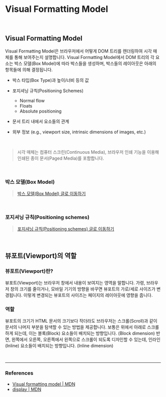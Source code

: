 # Visual Formatting Model

<br>

## Visual Formatting Model

Visual Formatting Model은 브라우저에서 어떻게 DOM 트리를 렌더링하여 시각 매체를 통해 보여주는지 설명합니다. Visual Formatting Model에서 DOM 트리의 각 요소는 박스 모델(Box Model)에 따라 박스들을 생성하며, 박스들의 레이아웃은 아래의 항목들에 의해 결정됩니다.

- 박스 타입(Box Type)과 높이/너비 등의 값

- 포지셔닝 규칙(Positioning Schemes)

  - Normal flow
  - Floats
  - Absolute positioning

- 문서 트리 내에서 요소들의 관계

- 외부 정보 (e.g., viewport size, intrinsic dimensions of images, etc.)

<br>

> 시각 매체는 컴퓨터 스크린(Continuous Media), 브라우저 인쇄 기능을 이용해 인쇄된 종이 문서(Paged Media)를 포함합니다.

<br>

### 박스 모델(Box Model)

> [박스 모델(Box Model) 글로 이동하기](https://github.com/estellechoi/TIL/blob/master/css/box.md)

<br>

### 포지셔닝 규칙(Positioning schemes)

> [포지셔닝 규칙(Positioning schemes) 글로 이동하기](https://github.com/estellechoi/TIL/blob/master/css/positioning.md)

<br>

## 뷰포트(Viewport)의 역할

### 뷰포트(Viewport)란?

뷰포트(Viewport)는 브라우저 창에서 내용이 보여지는 영역을 말합니다. 가령, 브라우저 창의 크기를 줄이거나, 모바일 기기의 방향을 바꾸면 뷰포트의 가로/세로 사이즈가 변경됩니다. 이렇게 변경되는 뷰포트의 사이즈는 페이지의 레이아웃에 영향을 줍니다.

### 역할

뷰포트의 크기가 HTML 문서의 크기보다 작더라도 브라우저는 스크롤(Scroll)과 같이 문서의 나머지 부분을 탐색할 수 있는 방법을 제공합니다. 보통은 위에서 아래로 스크롤 하게 되는데, 이는 블록(Block) 요소들이 배치되는 방향입니다. (Block dimension) 반면, 왼쪽에서 오른쪽, 오른쪽에서 왼쪽으로 스크롤이 되도록 디자인할 수 있는데, 인라인(Inline) 요소들이 배치되는 방향입니다. (Inline dimension)

<br>

---

### References

- [Visual formatting model | MDN](https://developer.mozilla.org/en-US/docs/Web/CSS/Visual_formatting_model)
- [display | MDN](https://developer.mozilla.org/en-US/docs/Web/CSS/display)
